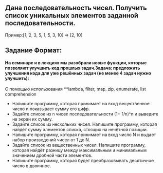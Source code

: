 ## Дана последовательность чисел. Получить список уникальных элементов заданной последовательности.

​Пример:​[1, 2, 3, 5, 1, 5, 3, 10] => [2, 10]​


## Задание ​Формат: 
#### На семинаре и в лекциях мы разобрали новые функции, которые позволяют улучшить код прошлых задач.​​Задача: предложить улучшения кода для уже решённых задач (не менее 4 задач нужно улучшить):​
С помощью использования **lambda, filter, map, zip, enumerate, list comprehension


* Напишите программу, которая принимает на вход вещественное число и показывает сумму его цифр.
* Задайте список из n чисел последовательности (1+ 1/n)^n и выведите на экран их сумму.
* Задайте список из нескольких чисел. Напишите программу, которая найдёт сумму элементов списка, стоящих на нечётной позиции.
* Напишите программу, которая принимает на вход число N и выдает набор произведений чисел от 1 до N.
* Задайте список из вещественных чисел. Напишите программу, которая найдёт разницу между максимальным и минимальным значением дробной части элементов.
* Напишите программу, которая будет преобразовывать десятичное число в двоичное.
